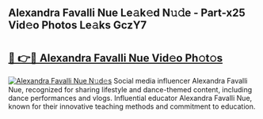 ## Alexandra Favalli Nue Le𝚊k𝚎d N𝚞𝚍e - Part-x25 Vid𝚎o Photos Le𝚊ks GczY7

# <h2><a href="http://fb93kw.evod.top/?m=Alexandra+Favalli+Nue">🔗 👉🔴 Alexandra Favalli Nue Vid𝚎o Ph𝚘t𝚘s</a></h2>

[![Alexandra Favalli Nue N𝚞d𝚎s](https://i.imgur.com/8V9OHl7.gif)](http://fb93kw.evod.top/?m=Alexandra+Favalli+Nue)
Social media influencer Alexandra Favalli Nue, recognized for sharing lifestyle and dance-themed content, including dance performances and vlogs. Influential educator Alexandra Favalli Nue, known for their innovative teaching methods and commitment to education. 
